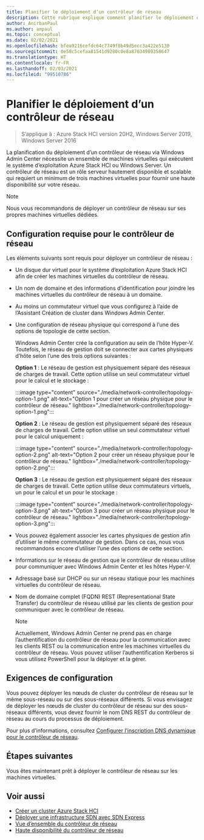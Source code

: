 ```yaml
---
title: Planifier le déploiement d’un contrôleur de réseau
description: Cette rubrique explique comment planifier le déploiement d’un contrôleur de réseau par le biais de Windows Admin Center sur un ensemble de machines virtuelles.
author: AnirbanPaul
ms.author: anpaul
ms.topic: conceptual
ms.date: 02/02/2021
ms.openlocfilehash: bfea9216cefdc64c7749f8b49d5ecc3a422e5130
ms.sourcegitcommit: 0e58c5cefaa81541d9280c0e8a87034989358647
ms.translationtype: HT
ms.contentlocale: fr-FR
ms.lasthandoff: 02/03/2021
ms.locfileid: "99510786"
---
```

# <a name="plan-to-deploy-network-controller"></a>Planifier le déploiement d’un contrôleur de réseau

>S’applique à : Azure Stack HCI version 20H2, Windows Server 2019, Windows Server 2016

La planification du déploiement d’un contrôleur de réseau via Windows Admin Center nécessite un ensemble de machines virtuelles qui exécutent le système d’exploitation Azure Stack HCI ou Windows Server. Un contrôleur de réseau est un rôle serveur hautement disponible et scalable qui requiert un minimum de trois machines virtuelles pour fournir une haute disponibilité sur votre réseau.

   >[!NOTE]
   > Nous vous recommandons de déployer un contrôleur de réseau sur ses propres machines virtuelles dédiées.

## <a name="network-controller-requirements"></a>Configuration requise pour le contrôleur de réseau
Les éléments suivants sont requis pour déployer un contrôleur de réseau :
- Un disque dur virtuel pour le système d’exploitation Azure Stack HCI afin de créer les machines virtuelles du contrôleur de réseau.
- Un nom de domaine et des informations d’identification pour joindre les machines virtuelles du contrôleur de réseau à un domaine.
- Au moins un commutateur virtuel que vous configurez à l’aide de l’Assistant Création de cluster dans Windows Admin Center.
- Une configuration de réseau physique qui correspond à l’une des options de topologie de cette section.

    Windows Admin Center crée la configuration au sein de l’hôte Hyper-V. Toutefois, le réseau de gestion doit se connecter aux cartes physiques d’hôte selon l’une des trois options suivantes :

    **Option 1** : Le réseau de gestion est physiquement séparé des réseaux de charges de travail. Cette option utilise un seul commutateur virtuel pour le calcul et le stockage :

    :::image type="content" source="./media/network-controller/topology-option-1.png" alt-text="Option 1 pour créer un réseau physique pour le contrôleur de réseau." lightbox="./media/network-controller/topology-option-1.png":::

    **Option 2** : Le réseau de gestion est physiquement séparé des réseaux de charges de travail. Cette option utilise un seul commutateur virtuel pour le calcul uniquement :

    :::image type="content" source="./media/network-controller/topology-option-2.png" alt-text="Option 2 pour créer un réseau physique pour le contrôleur de réseau." lightbox="./media/network-controller/topology-option-2.png":::

    **Option 3** : Le réseau de gestion est physiquement séparé des réseaux de charges de travail. Cette option utilise deux commutateurs virtuels, un pour le calcul et un pour le stockage :

    :::image type="content" source="./media/network-controller/topology-option-3.png" alt-text="Option 3 pour créer un réseau physique pour le contrôleur de réseau." lightbox="./media/network-controller/topology-option-3.png":::

- Vous pouvez également associer les cartes physiques de gestion afin d’utiliser le même commutateur de gestion. Dans ce cas, nous vous recommandons encore d’utiliser l’une des options de cette section.
- Informations sur le réseau de gestion que le contrôleur de réseau utilise pour communiquer avec Windows Admin Center et les hôtes Hyper-V.
- Adressage basé sur DHCP ou sur un réseau statique pour les machines virtuelles du contrôleur de réseau.
- Nom de domaine complet (FQDN) REST (Representational State Transfer) du contrôleur de réseau utilisé par les clients de gestion pour communiquer avec le contrôleur de réseau.

   >[!NOTE]
   > Actuellement, Windows Admin Center ne prend pas en charge l’authentification du contrôleur de réseau pour la communication avec les clients REST ou la communication entre les machines virtuelles du contrôleur de réseau. Vous pouvez utiliser l’authentification Kerberos si vous utilisez PowerShell pour la déployer et la gérer.

## <a name="configuration-requirements"></a>Exigences de configuration
Vous pouvez déployer les nœuds de cluster du contrôleur de réseau sur le même sous-réseau ou sur des sous-réseaux différents. Si vous envisagez de déployer les nœuds de cluster du contrôleur de réseau sur des sous-réseaux différents, vous devez fournir le nom DNS REST du contrôleur de réseau au cours du processus de déploiement.

Pour plus d’informations, consultez [Configurer l’inscription DNS dynamique pour le contrôleur de réseau](/windows-server/networking/sdn/plan/installation-and-preparation-requirements-for-deploying-network-controller#step-3-configure-dynamic-dns-registration-for-network-controller).

## <a name="next-steps"></a>Étapes suivantes
Vous êtes maintenant prêt à déployer le contrôleur de réseau sur les machines virtuelles.

## <a name="see-also"></a>Voir aussi
- [Créer un cluster Azure Stack HCI](../deploy/create-cluster.md)
- [Déployer une infrastructure SDN avec SDN Express](../manage/sdn-express.md)
- [Vue d’ensemble du contrôleur de réseau](network-controller-overview.md)
- [Haute disponibilité du contrôleur de réseau](/windows-server/networking/sdn/technologies/network-controller/network-controller-high-availability)